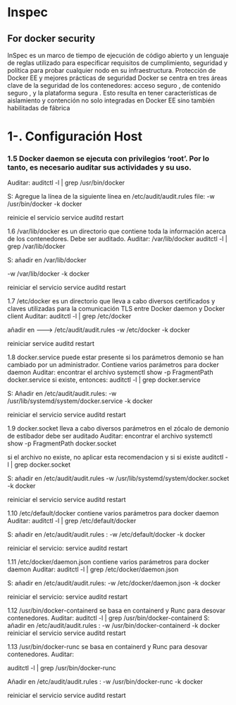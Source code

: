 # Inspec
## For docker security

InSpec es un marco de tiempo de ejecución de código abierto y un lenguaje de reglas utilizado para especificar requisitos de cumplimiento, seguridad y política para probar cualquier nodo en su infraestructura.
Protección de Docker EE y mejores prácticas de seguridad
Docker se centra en tres áreas clave de la seguridad de los contenedores: acceso seguro , de contenido seguro , y la plataforma segura . Esto resulta en tener características de aislamiento y contención no solo integradas en Docker EE sino también habilitadas de fábrica

# 1-. Configuración Host 


### 1.5 Docker daemon se ejecuta con privilegios ‘root’. Por lo tanto, es necesario auditar sus actividades y su uso.
Auditar:
auditctl -l | grep /usr/bin/docker

S:
Agregue la línea de la siguiente línea en  /etc/audit/audit.rules file:
-w /usr/bin/docker -k docker

reinicie el servicio
service auditd restart


1.6 
/var/lib/docker es un directorio que contiene toda la información acerca de los contenedores. Debe ser auditado.
Auditar:
/var/lib/docker 
auditctl -l | grep /var/lib/docker

S:
añadir en  /var/lib/docker 

-w /var/lib/docker -k docker

reiniciar el servicio
service auditd restart

1.7 /etc/docker es un directorio que lleva a cabo diversos certificados y claves utilizadas para la comunicación TLS entre Docker daemon y Docker client
Auditar:
auditctl -l | grep /etc/docker

añadir en --->  /etc/audit/audit.rules 
-w /etc/docker -k docker

reiniciar
service auditd restart

1.8
docker.service puede estar presente si los parámetros demonio se han cambiado por un administrador. Contiene varios parámetros para docker daemon
Auditar:
encontrar el archivo
systemctl show -p FragmentPath docker.service
si existe, entonces:
auditctl -l | grep docker.service

S:
Añadir en  /etc/audit/audit.rules:
-w /usr/lib/systemd/system/docker.service -k docker

reiniciar el servicio
service auditd restart

1.9  docker.socket lleva a cabo diversos parámetros en el zócalo de demonio de estibador debe ser auditado
Auditar:
encontrar el archivo
systemctl show -p FragmentPath docker.socket

si el archivo no existe, no aplicar esta recomendacion y si si existe 
auditctl -l | grep docker.socket

S:
añadir en /etc/audit/audit.rules 
-w /usr/lib/systemd/system/docker.socket -k docker

reiniciar el servicio
service auditd restart

1.10
/etc/default/docker contiene varios parámetros para docker daemon
Auditar:
auditctl -l | grep /etc/default/docker

S:
añadir en /etc/audit/audit.rules :
-w /etc/default/docker -k docker

reiniciar el servicio:
service auditd restart

1.11
/etc/docker/daemon.json contiene varios parámetros para docker daemon
Auditar:
auditctl -l | grep /etc/docker/daemon.json

S: añadir en  /etc/audit/audit.rules:
-w /etc/docker/daemon.json -k docker

reiniciar el servicio:
service auditd restart

1.12  /usr/bin/docker-containerd se basa en containerd y Runc para desovar contenedores.
Auditar:
auditctl -l | grep /usr/bin/docker-containerd
S:
añadir en  /etc/audit/audit.rules :
-w /usr/bin/docker-containerd -k docker
reiniciar el servicio
service auditd restart

1.13
/usr/bin/docker-runc  se basa en containerd y Runc para desovar contenedores.
Auditar:

auditctl -l | grep /usr/bin/docker-runc

Añadir en  /etc/audit/audit.rules :
-w /usr/bin/docker-runc -k docker

reiniciar el servicio
service auditd restart


